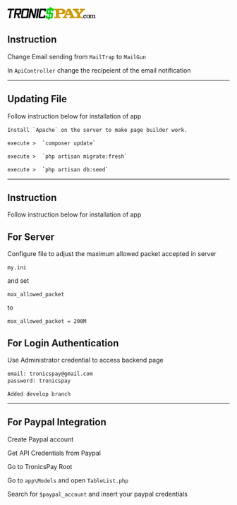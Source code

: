 ![plot](./public/assets/images/logo.png)

## Instruction

Change Email sending from `MailTrap` to `MailGun`

In `ApiController` change the recipeient of the email notification

---

## Updating File

Follow instruction below for installation of app

```Server Requirements
Install `Apache` on the server to make page builder work.
```

```Package
execute >  `composer update`
```

```DATABASE
execute >  `php artisan migrate:fresh`
```

```Seeder
execute >  `php artisan db:seed`
```

---

## Instruction

Follow instruction below for installation of app

## For Server

Configure file to adjust the maximum allowed packet accepted in server

```SERVER
my.ini
```

and set

```SERVER
max_allowed_packet
```

to

```SERVER
max_allowed_packet = 200M
```

## For Login Authentication

Use Administrator credential to access backend page

```CREDENTIALS
email: tronicspay@gmail.com
password: tronicspay
```

```
Added develop branch
```

---

## For Paypal Integration

Create Paypal account

Get API Credentials from Paypal

Go to TronicsPay Root

Go to `app\Models` and open `TableList.php`

Search for `$paypal_account` and insert your paypal credentials
